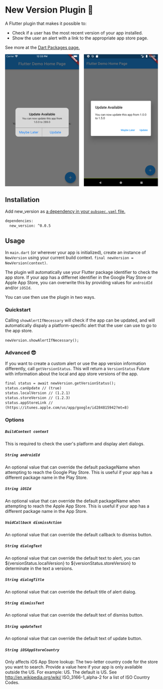 # New Version Plugin 🎉

A Flutter plugin that makes it possible to: 
* Check if a user has the most recent version of your app installed.
* Show the user an alert with a link to the appropriate app store page.

See more at the [Dart Packages page.](https://pub.dartlang.org/packages/new_version)

![Screenshots](screenshots/both.png)

## Installation
Add new_version as [a dependency in your `pubspec.yaml` file.](https://flutter.io/using-packages/)
```
dependencies:
  new_version: ^0.0.5
```

## Usage
In `main.dart` (or wherever your app is initialized), create an instance of `NewVersion` using your current build context.
`final newVersion = NewVersion(context)`.

The plugin will automatically use your Flutter package identifier to check the app store. If your app has a differnet identifier in the Google Play Store or Apple App Store, you can overwrite this by providing values for `androidId` and/or `iOSId`.

You can use then use the plugin in two ways.

### Quickstart
Calling `showAlertIfNecessary` will check if the app can be updated, and will automatically dispaly a platform-specific alert that the user can use to go to the app store.

`newVersion.showAlertIfNecessary();`

### Advanced 😎
If you want to create a custom alert or use the app version information differently, call `getVersionStatus`. This will return a `VersionStatus` Future with information about the local and app store versions of the app.
```
final status = await newVersion.getVersionStatus();
status.canUpdate // (true)
status.localVersion // (1.2.1)
status.storeVersion // (1.2.3)
status.appStoreLink // (https://itunes.apple.com/us/app/google/id284815942?mt=8)
```

### Options
##### `BuildContext context`

This is required to check the user's platform and display alert dialogs.

##### `String androidId`

An optional value that can override the default packageName when attempting to reach the Google Play Store. This is useful if your app has a different package name in the Play Store.

##### `String iOSId`

An optional value that can override the default packageName when attempting to reach the Apple App Store. This is useful if your app has a different package name in the App Store.

##### `VoidCallback dismissAction`

An optional value that can override the default callback to dismiss button.

##### `String dialogText`

An optional value that can override the default text to alert, you can ${versionStatus.localVersion} to ${versionStatus.storeVersion} to determinate in the text a versions.

##### `String dialogTitle`

An optional value that can override the default title of alert dialog.

##### `String dismissText`

An optional value that can override the default text of dismiss button.

##### `String updateText`

An optional value that can override the default text of update button.

##### `String iOSAppStoreCountry`

Only affects iOS App Store lookup: The two-letter country code for the store you want to search. Provide a value here if your app is only available outside the US. For example: US. The default is US. See http://en.wikipedia.org/wiki/ ISO_3166-1_alpha-2 for a list of ISO Country Codes.
